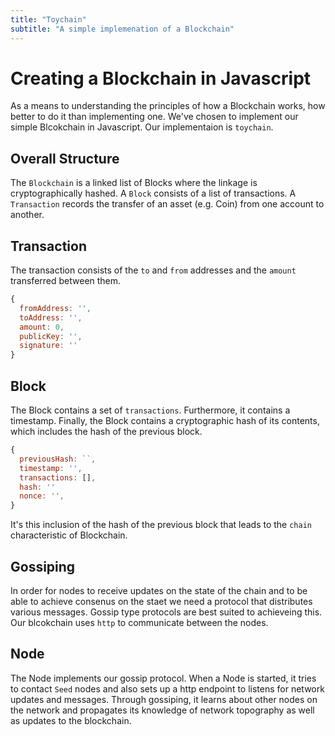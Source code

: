 ```yaml
---
title: "Toychain"
subtitle: "A simple implemenation of a Blockchain"
---
```


# Creating a Blockchain in Javascript
As a means to understanding the principles of how a Blockchain works, how
better to do it than implementing one. We've chosen to implement our simple
Blcokchain in Javascript. Our implementaion is `toychain`.

## Overall Structure
The `Blockchain` is a linked list of Blocks where the linkage is
cryptographically hashed. A `Block` consists of a list of transactions.
A `Transaction` records the transfer of an asset (e.g. Coin) from one account
to another.

## Transaction
The transaction consists of the `to` and `from` addresses and the
`amount` transferred between them.

```javascript
{
  fromAddress: '',
  toAddress: '',
  amount: 0,
  publicKey: '',
  signature: ''
}
```

## Block
The Block contains a set of `transactions`. Furthermore, it contains a
timestamp. Finally, the Block contains a cryptographic hash of its contents,
which includes the hash of the previous block.

```javascript
{
  previousHash: ``,
  timestamp: '',
  transactions: [],
  hash: ''
  nonce: '',
}
```
It's this inclusion of the hash of the previous block that leads to the `chain`
characteristic of Blockchain.

## Gossiping
In order for nodes to receive updates on the state of the chain and to be able
to achieve consenus on the staet we need a protocol that distributes various
messages. Gossip type protocols are best suited to achieveing this. Our
blcokchain uses `http` to communicate between the nodes. 

## Node
The Node implements our gossip protocol. When a Node is started, it tries to
contact `Seed` nodes and also sets up a http endpoint to listens for network
updates and messages. Through gossiping, it learns about other nodes on the
network and propagates its knowledge of network topography as well as updates
to the blockchain.
